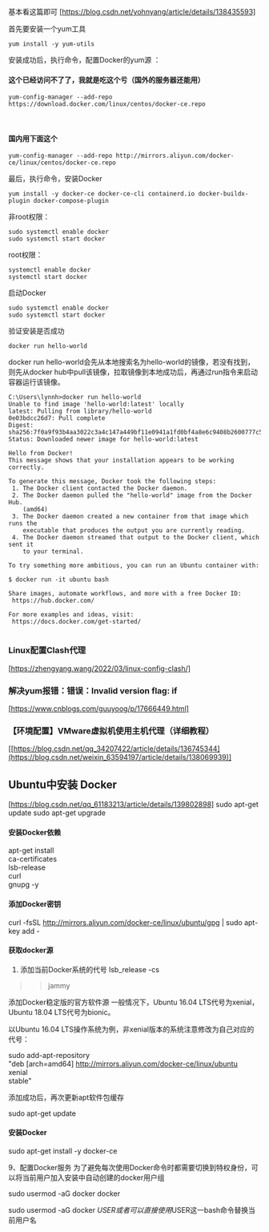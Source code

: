 
基本看这篇即可 [https://blog.csdn.net/yohnyang/article/details/138435593]



首先要安装一个yum工具
```shell
yum install -y yum-utils
```

安装成功后，执行命令，配置Docker的yum源 ：

#### 这个已经访问不了了，我就是吃这个亏（国外的服务器还能用）
```shell
yum-config-manager --add-repo https://download.docker.com/linux/centos/docker-ce.repo
```
​
#### 国内用下面这个
```shell
yum-config-manager --add-repo http://mirrors.aliyun.com/docker-ce/linux/centos/docker-ce.repo
```

最后，执行命令，安装Docker
```shell
yum install -y docker-ce docker-ce-cli containerd.io docker-buildx-plugin docker-compose-plugin
```



非root权限：
```shell
sudo systemctl enable docker
sudo systemctl start docker
```

root权限：
```shell
systemctl enable docker
systemctl start docker
```

启动Docker
```shell
sudo systemctl enable docker
sudo systemctl start docker
```


验证安装是否成功
```shell
docker run hello-world
```

docker run hello-world会先从本地搜索名为hello-world的镜像，若没有找到，则先从docker hub中pull该镜像，拉取镜像到本地成功后，再通过run指令来启动容器运行该镜像。



```shell
C:\Users\lynnh>docker run hello-world
Unable to find image 'hello-world:latest' locally
latest: Pulling from library/hello-world
0e03bdcc26d7: Pull complete
Digest: sha256:7f0a9f93b4aa3022c3a4c147a449bf11e0941a1fd0bf4a8e6c9408b2600777c5
Status: Downloaded newer image for hello-world:latest

Hello from Docker!
This message shows that your installation appears to be working correctly.

To generate this message, Docker took the following steps:
 1. The Docker client contacted the Docker daemon.
 2. The Docker daemon pulled the "hello-world" image from the Docker Hub.
    (amd64)
 3. The Docker daemon created a new container from that image which runs the
    executable that produces the output you are currently reading.
 4. The Docker daemon streamed that output to the Docker client, which sent it
    to your terminal.

To try something more ambitious, you can run an Ubuntu container with:

$ docker run -it ubuntu bash

Share images, automate workflows, and more with a free Docker ID:
 https://hub.docker.com/

For more examples and ideas, visit:
 https://docs.docker.com/get-started/


```




### Linux配置Clash代理
[https://zhengyang.wang/2022/03/linux-config-clash/]









### 解决yum报错：错误：Invalid version flag: if
[https://www.cnblogs.com/guuyoog/p/17666449.html]



### 【环境配置】VMware虚拟机使用主机代理（详细教程）
[[https://blog.csdn.net/qq_34207422/article/details/136745344](https://blog.csdn.net/weixin_63594197/article/details/138069939)]



## Ubuntu中安装 Docker
[https://blog.csdn.net/qq_61183213/article/details/139802898]
sudo apt-get update
sudo apt-get upgrade


#### 安装Docker依赖
apt-get install \
ca-certificates \
lsb-release \
curl \
gnupg -y



#### 添加Docker密钥
curl -fsSL http://mirrors.aliyun.com/docker-ce/linux/ubuntu/gpg | sudo apt-key add -


#### 获取docker源
1. 添加当前Docker系统的代号
lsb_release -cs
>> jammy


添加Docker稳定版的官方软件源
一般情况下，Ubuntu 16.04 LTS代号为xenial，Ubuntu 18.04 LTS代号为bionic。

以Ubuntu 16.04 LTS操作系统为例，非xenial版本的系统注意修改为自己对应的代号：

sudo add-apt-repository \
"deb [arch=amd64] http://mirrors.aliyun.com/docker-ce/linux/ubuntu \
xenial \
stable"


添加成功后，再次更新apt软件包缓存

sudo apt-get update


#### 安装Docker
sudo apt-get install -y docker-ce


9、配置Docker服务
        为了避免每次使用Docker命令时都需要切换到特权身份，可以将当前用户加入安装中自动创建的docker用户组

sudo usermod -aG docker docker


sudo usermod -aG docker $USER
或者可以直接使用$USER这一bash命令替换当前用户名
